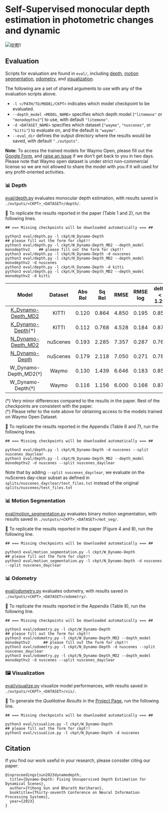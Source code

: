 # Self-Supervised monocular depth estimation in photometric changes and dynamic
![绘图1](https://github.com/pandaswfas/effdepth/assets/165536887/26dbb12d-ea67-43cf-a7c3-53a91511ea30)

## Evaluation
Scripts for evaluation are found in `eval/`, including [depth](eval/depth.py), [motion segmentation](eval/motion_segmentation.py), [odometry](eval/odometry.py), and [visualization](eval/visualize.py).

The following are a set of shared arguments to use with any of the evaluation scripts above.
- `-l </PATH/TO/MODEL/CKPT>` indicates which model checkpoint to be evaluated.
- `--depth_model <MODEL_NAME>` specifies which depth model (`"litemono"` or `"monodepthv2"`) to use, with default `"litemono"`.
- `-d <DATASET_NAME>` specifies which dataset (`"waymo"`, `"nuscenes"`, or `"kitti"`) to evaluate on, and the default is `"waymo"`.
- `--eval_dir` defines the output directory where the results would be saved, with default `"./outputs"`.

**Note**: To access the trained models for Waymo Open, please fill out the [Google Form](https://forms.gle/nRezg2gr7QDXJGcA9), and [raise an issue](https://github.com/YihongSun/Dynamo-Depth/issues/new) if we don't get back to you in two days. Please note that Waymo open dataset is under strict non-commercial license so we are not allowed to share the model with you if it will used for any profit-oriented activities.

### 📊 Depth
[eval/depth.py](eval/depth.py) evaluates monocular depth estimation, with results saved in `./outputs/<CKPT>_<DATASET>/depth/`.

🔹 To replicate the results reported in the paper (Table 1 and 2), run the following lines. 
```
## === Missing checkpoints will be downloaded automatically === ##

python3 eval/depth.py -l ckpt/W_Dynamo-Depth                                  ## please fill out the form for ckpt!!
python3 eval/depth.py -l ckpt/W_Dynamo-Depth_MD2 --depth_model monodepthv2    ## please fill out the form for ckpt!!
python3 eval/depth.py -l ckpt/N_Dynamo-Depth -d nuscenes
python3 eval/depth.py -l ckpt/N_Dynamo-Depth_MD2 --depth_model monodepthv2 -d nuscenes
python3 eval/depth.py -l ckpt/K_Dynamo-Depth -d kitti
python3 eval/depth.py -l ckpt/K_Dynamo-Depth_MD2 --depth_model monodepthv2 -d kitti
```

|     Model     |   Dataset |  Abs Rel  |   Sq Rel  |    RMSE   |  RMSE log | delta < 1.25 | delta < 1.25<sup>2</sup> | delta < 1.25<sup>3</sup> |
|:-------------------------:|:------:|:---------:|:---------:|:---------:|:---------:|:------------:|:--------------:|:--------------:|
|  [K_Dynamo-Depth_MD2](https://drive.google.com/file/d/1SLQcCQplfAtqeWUD4TQc42aGpevViTGX/view?usp=sharing)  |  KITTI  | 0.120  |  0.864  |  4.850  |  0.195  |  0.858  |  0.956  |  0.982   |
|  [K_Dynamo-Depth](https://drive.google.com/file/d/1b1kwxqUquFbSMU9WLAr6_pIbj1HxoWLJ/view?usp=share_link)(*)  |  KITTI   | 0.112  |  0.768  |  4.528  |  0.184  |  0.874  |  0.961  |  0.984   |
|  [N_Dynamo-Depth_MD2](https://drive.google.com/file/d/1t0Z_2hD0raAi4vDK_VZFXIcwcTFx0elU/view?usp=sharing)  |  nuScenes  |  0.193  |  2.285  |  7.357  |  0.287  |  0.765  |  0.885  |  0.935  |
|  [N_Dynamo-Depth](https://drive.google.com/file/d/1oqQVFyGxo_SxclpinrBlwGSE1gEfVAZY/view?usp=sharing)  |  nuScenes   |  0.179  |  2.118  |  7.050  |  0.271  |  0.787  |  0.896  |  0.940  |
|  W_Dynamo-Depth_MD2(†)  |  Waymo  |  0.130  |  1.439  |  6.646  |  0.183  |  0.851  |  0.959  |  0.985  |
|  W_Dynamo-Depth(†)  |  Waymo   | 0.116  |  1.156  |  6.000  |  0.166  |  0.878  |  0.969  |  0.989   |

(*) Very minor differences compared to the results in the paper. Rest of the checkpoints are consistent with the paper.  
(†) Please refer to the note above for obtaining access to the models trained on Waymo Open Dataset.

🔹 To replicate the results reported in the Appendix (Table 6 and 7), run the following lines.
```
## === Missing checkpoints will be downloaded automatically === ##

python3 eval/depth.py -l ckpt/N_Dynamo-Depth -d nuscenes --split nuscenes_dayclear
python3 eval/depth.py -l ckpt/N_Dynamo-Depth_MD2 --depth_model monodepthv2 -d nuscenes --split nuscenes_dayclear
```
Note that by adding `--split nuscenes_dayclear`, we evaluate on the nuScenes day-clear subset as defined in `splits/nuscenes_dayclear/test_files.txt` instead of the original `splits/nuscenes/test_files.txt`

### 📊 Motion Segmentation
[eval/motion_segmentation.py](eval/motion_segmentation.py) evaluates binary motion segmentation, with results saved in `./outputs/<CKPT>_<DATASET>/mot_seg/`.

🔹 To replicate the results reported in the paper (Figure 4 and 8), run the following line.
```
## === Missing checkpoints will be downloaded automatically === ##

python3 eval/motion_segmentation.py -l ckpt/W_Dynamo-Depth                         ## please fill out the form for ckpt!!
python3 eval/motion_segmentation.py -l ckpt/N_Dynamo-Depth -d nuscenes --split nuscenes_dayclear
```

### 📊 Odometry
[eval/odometry.py](eval/odometry.py) evaluates odometry, with results saved in `./outputs/<CKPT>_<DATASET>/odometry/`.

🔹 To replicate the results reported in the Appendix (Table 8), run the following line.
```
## === Missing checkpoints will be downloaded automatically === ##

python3 eval/odometry.py -l ckpt/W_Dynamo-Depth                                    ## please fill out the form for ckpt!!                                  
python3 eval/odometry.py -l ckpt/W_Dynamo-Depth_MD2 --depth_model monodepthv2      ## please fill out the form for ckpt!!     
python3 eval/odometry.py -l ckpt/N_Dynamo-Depth -d nuscenes --split nuscenes_dayclear
python3 eval/odometry.py -l ckpt/N_Dynamo-Depth_MD2 --depth_model monodepthv2 -d nuscenes --split nuscenes_dayclear
```

### 🖼️ Visualization
[eval/visualize.py](eval/visualize.py) visualize model performances, with results saved  in `./outputs/<CKPT>_<DATASET>/vis/`.

🔹 To generate the _Qualitative Results_ in the [Project Page](https://dynamo-depth.github.io), run the following line.
```
## === Missing checkpoints will be downloaded automatically === ##

python3 eval/visualize.py -l ckpt/W_Dynamo-Depth                                   ## please fill out the form for ckpt!!     
python3 eval/visualize.py -l ckpt/N_Dynamo-Depth -d nuscenes
```


## Citation
If you find our work useful in your research, please consider citing our paper:
```
@inproceedings{sun2023dynamodepth,
  title={Dynamo-Depth: Fixing Unsupervised Depth Estimation for Dynamical Scenes},
  author={Yihong Sun and Bharath Hariharan},
  booktitle={Thirty-seventh Conference on Neural Information Processing Systems},
  year={2023}
}
```
